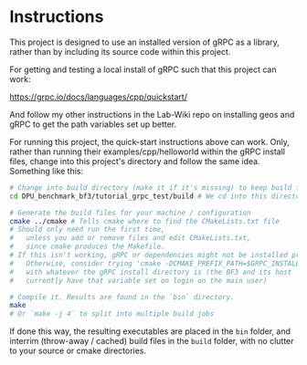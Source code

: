 # Instructions

This project is designed to use an installed version of gRPC as a library, rather than by including its source code within this project.

For getting and testing a local install of gRPC such that this project can work:

https://grpc.io/docs/languages/cpp/quickstart/

And follow my other instructions in the Lab-Wiki repo on installing geos and gRPC to get the path variables set up better.

For running this project, the quick-start instructions above can work. Only, rather than running their examples/cpp/helloworld within the gRPC install files, change into this project's directory and follow the same idea. Something like this:

``` bash
# Change into build directory (make it if it's missing) to keep build files contained tidily
cd DPU_benchmark_bf3/tutorial_grpc_test/build # We cd into this directory because cmake dumps all the temp build files wherever you're at

# Generate the build files for your machine / configuration
cmake ../cmake # Tells cmake where to find the CMakeLists.txt file
# Should only need run the first time,
#   unless you add or remove files and edit CMakeLists.txt,
#   since cmake produces the Makefile.
# If this isn't working, gRPC or dependencies might not be installed properly.
#   Otherwise, consider trying 'cmake -DCMAKE_PREFIX_PATH=$GRPC_INSTALL_DIR`
#   with whatever the gRPC install directory is (the BF3 and its host
#   currently have that variable set on login on the main user)

# Compile it. Results are found in the `bin` directory.
make
# Or `make -j 4` to split into multiple build jobs
```

If done this way, the resulting executables are placed in the `bin` folder, and interrim (throw-away / cached) build files in the `build` folder, with no clutter to your source or cmake directories.
